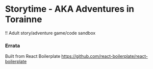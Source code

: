# Storytime - AKA Adventures in Torainne

!! Adult story/adventure game/code sandbox


### Errata

Built from React Boilerplate https://github.com/react-boilerplate/react-boilerplate